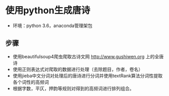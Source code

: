 # 使用python生成唐诗
- 环境：python 3.6，anaconda管理架包
## 步骤
- 使用beautifulsoup4爬虫爬取古诗文网 http://www.gushiwen.org 上的全唐诗
- 使用正则表达式对爬取的数据进行处理（去除题目，作者，卷名）
- 使用jieba中文分词对处理后的唐诗进行分词并使用textRank算法分词性提取各个词性的高频词
- 根据字数，平仄，押韵等规则对得到的高频词进行排列组合。
